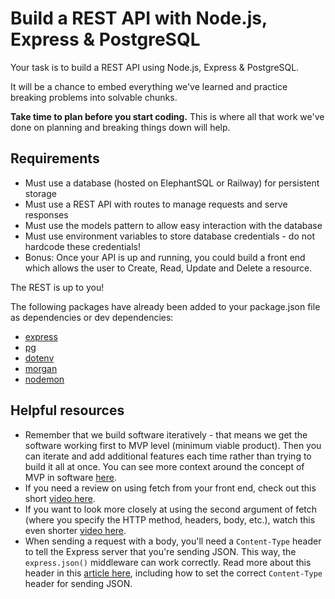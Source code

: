 # Build a REST API with Node.js, Express & PostgreSQL

Your task is to build a REST API using Node.js, Express & PostgreSQL.

It will be a chance to embed everything we've learned and practice breaking problems into solvable chunks.

**Take time to plan before you start coding.** This is where all that work we've done on planning and breaking things down will help.

## Requirements

- Must use a database (hosted on ElephantSQL or Railway) for persistent storage
- Must use a REST API with routes to manage requests and serve responses
- Must use the models pattern to allow easy interaction with the database
- Must use environment variables to store database credentials - do not hardcode these credentials!
- Bonus: Once your API is up and running, you could build a front end which allows the user to Create, Read, Update and Delete a resource.

The REST is up to you!

The following packages have already been added to your package.json file as dependencies or dev dependencies:

- [express](https://expressjs.com/)
- [pg](https://node-postgres.com/)
- [dotenv](https://www.npmjs.com/package/dotenv)
- [morgan](https://www.npmjs.com/package/morgan)
- [nodemon](https://www.npmjs.com/package/nodemon)

## Helpful resources

- Remember that we build software iteratively - that means we get the software working first to MVP level (minimum viable product). Then you can iterate and add additional features each time rather than trying to build it all at once. You can see more context around the concept of MVP in software [here](https://www.interaction-design.org/literature/article/minimum-viable-product-mvp-and-design-balancing-risk-to-gain-reward).
- If you need a review on using fetch from your front end, check out this short [video here](https://drive.google.com/file/d/1HWDkpK11y9wgzPURBx5-QSkQHb4Y-XsO/view?usp=sharing).
- If you want to look more closely at using the second argument of fetch (where you specify the HTTP method, headers, body, etc.), watch this even shorter [video here](https://drive.google.com/file/d/1tdgoLo-7GxS9vJtPkYfDlShAuftzZctL/view?usp=sharing).
- When sending a request with a body, you'll need a `Content-Type` header to tell the Express server that you're sending JSON. This way, the `express.json()` middleware can work correctly. Read more about this header in this [article here](https://www.freecodecamp.org/news/what-is-the-correct-content-type-for-json-request-header-mime-type-explained/), including how to set the correct `Content-Type` header for sending JSON.



